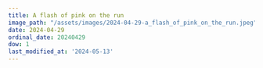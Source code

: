 ```yaml
---
title: A flash of pink on the run
image_path: "/assets/images/2024-04-29-a_flash_of_pink_on_the_run.jpeg"
date: 2024-04-29
ordinal_date: 20240429
dow: 1
last_modified_at: '2024-05-13'
---
```

